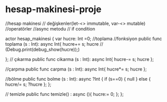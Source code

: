 # hesap-makinesi-proje


//hesap makinesi
// değişkenler(let-<> immutable, var-<> mutable)
//operatörler
//async metodu
// if condition

actor hesap_makinesi {
  var hucre: Int =0;
  //toplama
  //fonksiyon
  public func toplama (s : Int): async Int{
  hucre+= s;
  hucre
  // (Debug.print(debug_show(hucre));)

  };
  // çıkarma
  public func cikarma (s : Int): async Int{
 hucre-= s;
  hucre
  };

  //çarpma
  public func carpma (s : Int): async Int{
 hucre*= s;
  hucre
  };

  //bölme
  public func bolme (s : Int): async ?Int {
 if (s==0) {
    null
  } else {
    hucre/= s;
    ?hucre
  };
};
  
  // temizle
  public func temizle() : async (){
    hucre:= 0;
    };
};

